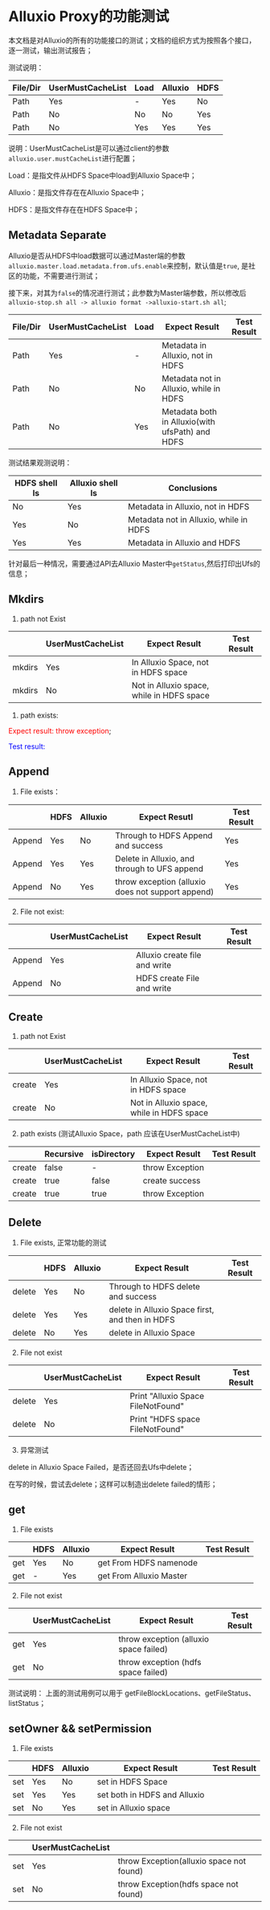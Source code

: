 # Alluxio Proxy的功能测试

本文档是对Alluxio的所有的功能接口的测试；文档的组织方式为按照各个接口，逐一测试，输出测试报告；

测试说明：

| File/Dir | UserMustCacheList | Load | Alluxio | HDFS |
| -------- | ----------------- | ---- | ------- | ---- |
| Path     | Yes               | -    | Yes     | No   |
| Path     | No                | No   | No      | Yes  |
| Path     | No                | Yes  | Yes     | Yes  |

说明：UserMustCacheList是可以通过client的参数`alluxio.user.mustCacheList`进行配置；

Load：是指文件从HDFS Space中load到Alluxio Space中；

Alluxio：是指文件存在在Alluxio Space中；

HDFS：是指文件存在在HDFS Space中；

## Metadata Separate

Alluxio是否从HDFS中load数据可以通过Master端的参数`alluxio.master.load.metadata.from.ufs.enable`来控制，默认值是`true`, 是社区的功能，不需要进行测试；

接下来，对其为`false`的情况进行测试；此参数为Master端参数，所以修改后`alluxio-stop.sh all -> alluxio format ->alluxio-start.sh all`;

| File/Dir | UserMustCacheList | Load | Expect Result                            | Test Result |
| -------- | ----------------- | ---- | ---------------------------------------- | ----------- |
| Path     | Yes               | -    | Metadata in Alluxio, not in HDFS         |             |
| Path     | No                | No   | Metadata not in Alluxio, while in HDFS   |             |
| Path     | No                | Yes  | Metadata both in Alluxio(with ufsPath) and HDFS |             |

测试结果观测说明：

| HDFS shell ls | Alluxio shell ls | Conclusions                            |
| ------------- | ---------------- | -------------------------------------- |
| No            | Yes              | Metadata in Alluxio, not in HDFS       |
| Yes           | No               | Metadata not in Alluxio, while in HDFS |
| Yes           | Yes              | Metadata in Alluxio and HDFS           |

针对最后一种情况，需要通过API去Alluxio Master中`getStatus`,然后打印出Ufs的信息；

## Mkdirs

1. path not Exist

|        | UserMustCacheList | Expect Result                            | Test Result |
| ------ | ----------------- | ---------------------------------------- | ----------- |
| mkdirs | Yes               | In Alluxio Space, not in HDFS space      |             |
| mkdirs | No                | Not in Alluxio space, while in HDFS space |             |

1. path exists: 

<font color = red>Expect result: throw exception</font>;

<font color = blue>Test result:  </font>

## Append

1. File exists：

|        | HDFS | Alluxio | Expect Resutl                            | Test Result |
| ------ | ---- | ------- | ---------------------------------------- | ----------- |
| Append | Yes  | No      | Through to HDFS Append and success       | Yes         |
| Append | Yes  | Yes     | Delete in Alluxio, and through to UFS append | Yes         |
| Append | No   | Yes     | throw exception (alluxio does not support append) | Yes         |

2. File not exist:

|        | UserMustCacheList | Expect Result                 | Test Result |
| ------ | ----------------- | ----------------------------- | ----------- |
| Append | Yes               | Alluxio create file and write |             |
| Append | No                | HDFS create File and write    |             |

## Create

1. path not Exist

|        | UserMustCacheList | Expect Result                            | Test Result |
| ------ | ----------------- | ---------------------------------------- | ----------- |
| create | Yes               | In Alluxio Space, not in HDFS space      |             |
| create | No                | Not in Alluxio space, while in HDFS space |             |

2. path exists (测试Alluxio Space，path 应该在UserMustCacheList中)

|        | Recursive | isDirectory | Expect Result   | Test Result |
| ------ | --------- | ----------- | --------------- | ----------- |
| create | false     | -           | throw Exception |             |
| create | true      | false       | create success  |             |
| create | true      | true        | throw Exception |             |

## Delete

1. File exists, 正常功能的测试

|        | HDFS | Alluxio | Expect Result                            | Test Result |
| ------ | ---- | ------- | ---------------------------------------- | ----------- |
| delete | Yes  | No      | Through to HDFS delete and success       |             |
| delete | Yes  | Yes     | delete in Alluxio Space first, and then in HDFS |             |
| delete | No   | Yes     | delete in Alluxio Space                  |             |

2. File not exist

|        | UserMustCacheList | Expect Result                      | Test Result |
| ------ | ----------------- | ---------------------------------- | ----------- |
| delete | Yes               | Print "Alluxio Space FileNotFound" |             |
| delete | No                | Print "HDFS space FileNotFound"    |             |

3. 异常测试

delete in Alluxio Space Failed，是否还回去Ufs中delete；

在写的时候，尝试去delete；这样可以制造出delete failed的情形；

## get

1. File exists

|      | HDFS | Alluxio | Expect Result           | Test Result |
| ---- | ---- | ------- | ----------------------- | ----------- |
| get  | Yes  | No      | get From HDFS namenode  |             |
| get  | -    | Yes     | get From Alluxio Master |             |

2. File not exist

|      | UserMustCacheList | Expect Result                          | Test Result |
| ---- | ----------------- | -------------------------------------- | ----------- |
| get  | Yes               | throw exception (alluxio space failed) |             |
| get  | No                | throw exception (hdfs space failed)    |             |

测试说明： 上面的测试用例可以用于 getFileBlockLocations、getFileStatus、listStatus；

## setOwner && setPermission

1. File exists

|      | HDFS | Alluxio | Expect Result                | Test Result |
| ---- | ---- | ------- | ---------------------------- | ----------- |
| set  | Yes  | No      | set in HDFS Space            |             |
| set  | Yes  | Yes     | set both in HDFS and Alluxio |             |
| set  | No   | Yes     | set in Alluxio space         |             |

2. File not exist

|      | UserMustCacheList |                                          |      |
| ---- | ----------------- | ---------------------------------------- | ---- |
| set  | Yes               | throw Exception(alluxio space not found) |      |
| set  | No                | throw Exception(hdfs space not found)    |      |